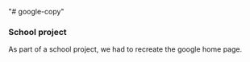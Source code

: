 "# google-copy" 

### School project

As part of a school project, we had to recreate the google home page.